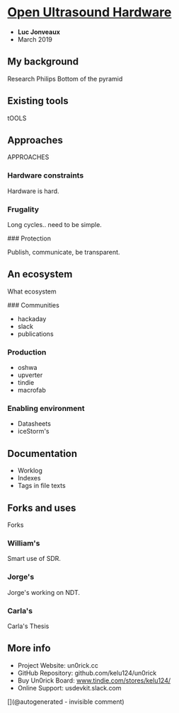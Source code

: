 # [Open Ultrasound Hardware](http://kelu124.github.io/echomods/ppt_openconf)	
* __Luc Jonveaux__
* March 2019


## My background

Research
Philips
Bottom of the pyramid 

## Existing tools

tOOLS

## Approaches

APPROACHES

### Hardware constraints

Hardware is hard.

### Frugality

Long cycles.. need to be simple.

### Protection

Publish, communicate, be transparent.

## An ecosystem

What ecosystem 

### Communities

* hackaday
* slack
* publications

### Production

* oshwa
* upverter
* tindie
* macrofab

### Enabling environment

* Datasheets
* iceStorm's

## Documentation

* Worklog
* Indexes
* Tags in file texts

## Forks and uses

Forks

### William's

Smart use of SDR.

### Jorge's

Jorge's working on NDT.

### Carla's

Carla's Thesis

## More info

* Project Website: un0rick.cc
* GitHub Repository: github.com/kelu124/un0rick
* Buy Un0rick Board: www.tindie.com/stores/kelu124/
* Online Support: usdevkit.slack.com




[](@autogenerated - invisible comment)